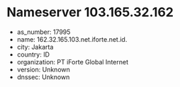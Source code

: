 # Nameserver 103.165.32.162

* as_number: 17995
* name: 162.32.165.103.net.iforte.net.id.
* city: Jakarta
* country: ID
* organization: PT iForte Global Internet
* version: Unknown
* dnssec: Unknown
